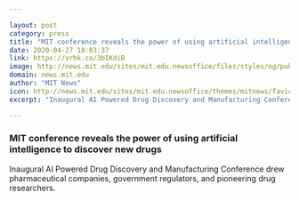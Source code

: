 ```yaml
---

layout: post
category: press
title: "MIT conference reveals the power of using artificial intelligence to discover new drugs"
date: 2020-04-27 18:03:37
link: https://vrhk.co/3bIKdiB
image: http://news.mit.edu/sites/mit.edu.newsoffice/files/styles/og/public/images/2020/Mathai-Mammen-JClinic-AIDM.jpg
domain: news.mit.edu
author: "MIT News"
icon: http://news.mit.edu/sites/mit.edu.newsoffice/themes/mitnews/favicon.ico
excerpt: "Inaugural AI Powered Drug Discovery and Manufacturing Conference drew pharmaceutical companies, government regulators, and pioneering drug researchers."

---
```


### MIT conference reveals the power of using artificial intelligence to discover new drugs

Inaugural AI Powered Drug Discovery and Manufacturing Conference drew pharmaceutical companies, government regulators, and pioneering drug researchers.